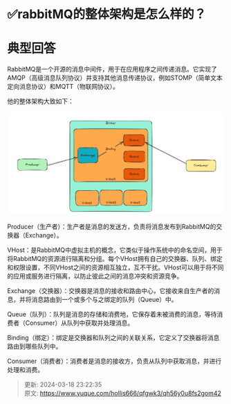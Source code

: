 # ✅rabbitMQ的整体架构是怎么样的？

# 典型回答


RabbitMQ是一个开源的消息中间件，用于在应用程序之间传递消息。它实现了AMQP（高级消息队列协议）并支持其他消息传递协议，例如STOMP（简单文本定向消息协议）和MQTT（物联网协议）。



他的整体架构大致如下：



![1690623900012-c7fae18a-eafe-4780-9985-3a913ea74eec.png](./img/00o6Pl5usUAd-bXM/1690623900012-c7fae18a-eafe-4780-9985-3a913ea74eec-571299.png)



Producer（生产者）：生产者是消息的发送方，负责将消息发布到RabbitMQ的交换器（Exchange）。



VHost：是RabbitMQ中虚拟主机的概念，它类似于操作系统中的命名空间，用于将RabbitMQ的资源进行隔离和分组。每个VHost拥有自己的交换器、队列、绑定和权限设置，不同VHost之间的资源相互独立，互不干扰。VHost可以用于将不同的应用或服务进行隔离，以防止彼此之间的消息冲突和资源竞争。



Exchange（交换器）：交换器是消息的接收和路由中心，它接收来自生产者的消息，并将消息路由到一个或多个与之绑定的队列（Queue）中。



Queue（队列）：队列是消息的存储和消费地，它保存着未被消费的消息，等待消费者（Consumer）从队列中获取并处理消息。



Binding（绑定）：绑定是交换器和队列之间的关联关系，它定义了交换器将消息路由到哪些队列中。



Consumer（消费者）：消费者是消息的接收方，负责从队列中获取消息，并进行处理和消费。







> 更新: 2024-03-18 23:22:35  
> 原文: <https://www.yuque.com/hollis666/qfgwk3/qh56y0u8fs2gom42>